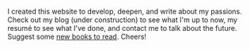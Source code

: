 I created this website to develop, deepen, and write about my passions.
Check out my blog (under construction) to see what I'm up to now,
my resumé to see what I've done, and contact me to talk about the future.
Suggest some [new books to read](https://www.goodreads.com/user/show/34648546-tyler-maule). Cheers!
